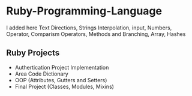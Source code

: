 # Ruby-Programming-Language
I added here Text Directions, Strings Interpolation, input, Numbers, Operator, Comparism Operators, Methods and Branching, Array, Hashes
## Ruby Projects 
- Authertication Project Implementation 
- Area Code Dictionary 
- OOP (Attributes, Gutters and Setters)
- Final Project (Classes, Modules, Mixins)
